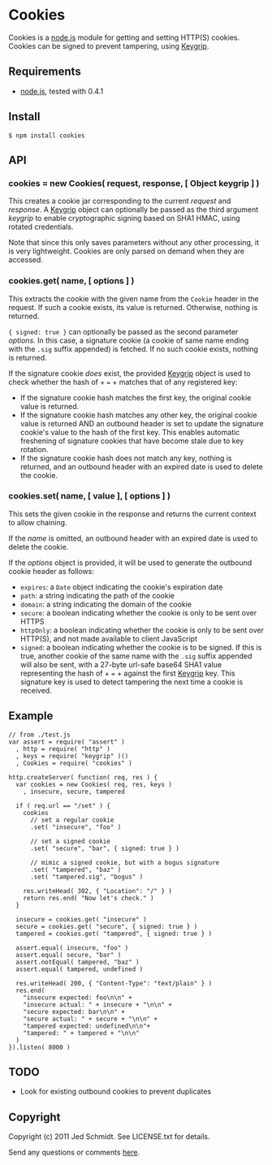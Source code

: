 Cookies
=======

Cookies is a [node.js](http://nodejs.org/) module for getting and setting HTTP(S) cookies. Cookies can be signed to prevent tampering, using [Keygrip](https://github.com/jed/keygrip).

## Requirements

* [node.js](http://nodejs.org/), tested with 0.4.1

## Install

    $ npm install cookies
    
## API

### cookies = new Cookies( request, response, [ Object keygrip ] )

This creates a cookie jar corresponding to the current _request_ and _response_. A [Keygrip](https://github.com/jed/keygrip) object can optionally be passed as the third argument _keygrip_ to enable cryptographic signing based on SHA1 HMAC, using rotated credentials.

Note that since this only saves parameters without any other processing, it is very lightweight. Cookies are only parsed on demand when they are accessed.

### cookies.get( name, [ options ] )

This extracts the cookie with the given name from the `Cookie` header in the request. If such a cookie exists, its value is returned. Otherwise, nothing is returned.

`{ signed: true }` can optionally be passed as the second parameter _options_. In this case, a signature cookie (a cookie of same name ending with the `.sig` suffix appended) is fetched. If no such cookie exists, nothing is returned.

If the signature cookie _does_ exist, the provided [Keygrip](https://github.com/jed/keygrip) object is used to check whether the hash of _<cookie-name>_ + `=` + _<cookie-value>_ matches that of any registered key:

* If the signature cookie hash matches the first key, the original cookie value is returned.
* If the signature cookie hash matches any other key, the original cookie value is returned AND an outbound header is set to update the signature cookie's value to the hash of the first key. This enables automatic freshening of signature cookies that have become stale due to key rotation.
* If the signature cookie hash does not match any key, nothing is returned, and an outbound header with an expired date is used to delete the cookie.

### cookies.set( name, [ value ], [ options ] )

This sets the given cookie in the response and returns the current context to allow chaining.

If the _name_ is omitted, an outbound header with an expired date is used to delete the cookie.

If the _options_ object is provided, it will be used to generate the outbound cookie header as follows:

* `expires`: a `Date` object indicating the cookie's expiration date
* `path`: a string indicating the path of the cookie
* `domain`: a string indicating the domain of the cookie
* `secure`: a boolean indicating whether the cookie is only to be sent over HTTPS
* `httpOnly`: a boolean indicating whether the cookie is only to be sent over HTTP(S), and not made available to client JavaScript
* `signed`: a boolean indicating whether the cookie is to be signed. If this is true, another cookie of the same name with the `.sig` suffix appended will also be sent, with a 27-byte url-safe base64 SHA1 value representing the hash of _<cookie-name>_ + `=` + _<cookie-value>_ against the first [Keygrip](https://github.com/jed/keygrip) key. This signature key is used to detect tampering the next time a cookie is received.

## Example

    // from ./test.js
    var assert = require( "assert" )
      , http = require( "http" )
      , keys = require( "keygrip" )()
      , Cookies = require( "cookies" )
    
    http.createServer( function( req, res ) {
      var cookies = new Cookies( req, res, keys )
        , insecure, secure, tampered
      
      if ( req.url == "/set" ) {
        cookies
          // set a regular cookie
          .set( "insecure", "foo" )
    
          // set a signed cookie
          .set( "secure", "bar", { signed: true } )
    
          // mimic a signed cookie, but with a bogus signature
          .set( "tampered", "baz" )
          .set( "tampered.sig", "bogus" )
    
        res.writeHead( 302, { "Location": "/" } )
        return res.end( "Now let's check." )
      }
      
      insecure = cookies.get( "insecure" )
      secure = cookies.get( "secure", { signed: true } )
      tampered = cookies.get( "tampered", { signed: true } )
      
      assert.equal( insecure, "foo" )
      assert.equal( secure, "bar" )
      assert.notEqual( tampered, "baz" )
      assert.equal( tampered, undefined )
    
      res.writeHead( 200, { "Content-Type": "text/plain" } )
      res.end(
        "insecure expected: foo\n\n" +
        "insecure actual: " + insecure + "\n\n" +
        "secure expected: bar\n\n" +
        "secure actual: " + secure + "\n\n" +
        "tampered expected: undefined\n\n"+
        "tampered: " + tampered + "\n\n"
      )
    }).listen( 8000 )

## TODO

* Look for existing outbound cookies to prevent duplicates

Copyright
---------

Copyright (c) 2011 Jed Schmidt. See LICENSE.txt for details.

Send any questions or comments [here](http://twitter.com/jedschmidt).